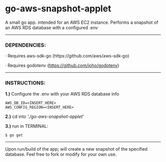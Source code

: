 # go-aws-snapshot-applet
A small go app. intended for an AWS EC2 instance. Performs a snapshot of an AWS RDS database with a configured .env
___
<h3>DEPENDENCIES:</h3>
· Requires aws-sdk-go
(https://github.com/aws/aws-sdk-go)

· Requires godotenv
(https://github.com/joho/godotenv)

___
<h3>INSTRUCTIONS:</h3>

**1.)** Configure the .env with your AWS RDS database info
```
AWS_DB_ID=<INSERT_HERE>
AWS_CONFIG_REGION=<INSERT_HERE>
```
  
**2.)** cd into _'./go-aws-snapshot-applet'_

**3.)** run in TERMINAL:
```
$ go get
```
___
Upon run/build of the app; will create a new snapshot of the specified database.
Feel free to fork or modify for your own use.
